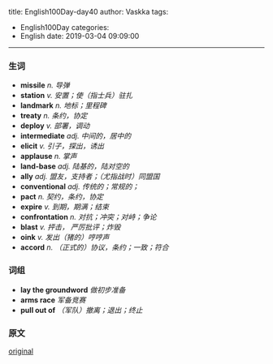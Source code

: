 title: English100Day-day40
author: Vaskka
tags:
  - English100Day
categories:
  - English
date: 2019-03-04 09:09:00
---
### 生词

+ **missile** *n. 导弹*
+ **station** *v. 安置；使（指士兵）驻扎*
+ **landmark** *n. 地标；里程碑*
+ **treaty** *n. 条约，协定*
+ **deploy** *v. 部署，调动*
+ **intermediate** *adj. 中间的，居中的*
+ **elicit** *v. 引子，探出，诱出*
+ **applause** *n. 掌声*
+ **land-base** *adj. 陆基的，陆对空的*
+ **ally** *adj. 盟友，支持者；（尤指战时）同盟国*
+ **conventional** *adj. 传统的；常规的；*
+ **pact** *n. 契约，条约，协定*
+ **expire** *v. 到期，期满；结束*
+ **confrontation** *n. 对抗；冲突；对峙；争论*
+ **blast** *v. 抨击， 严厉批评；炸毁*
+ **oink** *v. 发出（猪的）哼哼声*
+ **accord** *n. （正式的）协议，条约；一致；符合*

### 词组

+ **lay the groundword** *做初步准备*
+ **arms race** *军备竞赛*
+ **pull out of** *（军队）撤离；退出；终止*

### 原文

[original](https://www.bloomberg.com/news/articles/2019-02-20/putin-promises-russians-to-improve-living-standards-this-year?srnd=premium-asia)